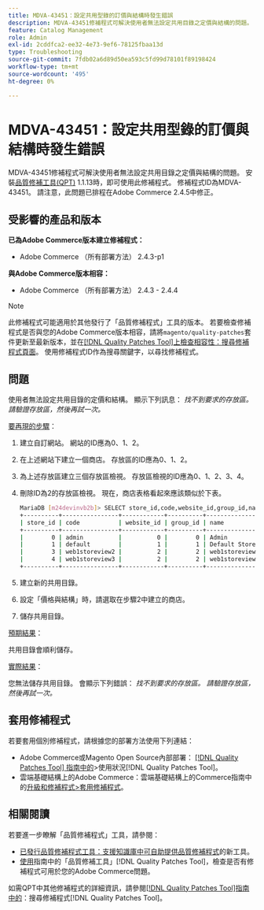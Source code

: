 ```yaml
---
title: MDVA-43451：設定共用型錄的訂價與結構時發生錯誤
description: MDVA-43451修補程式可解決使用者無法設定共用目錄之定價與結構的問題。 安裝[Quality Patches Tool (QPT)](https://experienceleague.adobe.com/zh-hant/docs/commerce-operations/tools/quality-patches-tool/quality-patches-tool-to-self-serve-quality-patches) 1.1.13後，即可使用此修補程式。 修補程式ID為MDVA-43451。 請注意，此問題已排程在Adobe Commerce 2.4.5中修正。
feature: Catalog Management
role: Admin
exl-id: 2cddfca2-ee32-4e73-9ef6-78125fbaa13d
type: Troubleshooting
source-git-commit: 7fdb02a6d89d50ea593c5fd99d78101f89198424
workflow-type: tm+mt
source-wordcount: '495'
ht-degree: 0%

---
```


# MDVA-43451：設定共用型錄的訂價與結構時發生錯誤

MDVA-43451修補程式可解決使用者無法設定共用目錄之定價與結構的問題。 安裝[品質修補工具(QPT)](https://experienceleague.adobe.com/zh-hant/docs/commerce-operations/tools/quality-patches-tool/quality-patches-tool-to-self-serve-quality-patches) 1.1.13時，即可使用此修補程式。 修補程式ID為MDVA-43451。 請注意，此問題已排程在Adobe Commerce 2.4.5中修正。

## 受影響的產品和版本

**已為Adobe Commerce版本建立修補程式：**

* Adobe Commerce （所有部署方法） 2.4.3-p1

**與Adobe Commerce版本相容：**

* Adobe Commerce （所有部署方法） 2.4.3 - 2.4.4

>[!NOTE]
>
>此修補程式可能適用於其他發行了「品質修補程式」工具的版本。 若要檢查修補程式是否與您的Adobe Commerce版本相容，請將`magento/quality-patches`套件更新至最新版本，並在[[!DNL Quality Patches Tool]上檢查相容性：搜尋修補程式頁面](https://experienceleague.adobe.com/zh-hant/docs/commerce-operations/tools/quality-patches-tool/quality-patches-tool-to-self-serve-quality-patches)。 使用修補程式ID作為搜尋關鍵字，以尋找修補程式。

## 問題

使用者無法設定共用目錄的定價和結構。 顯示下列訊息： *找不到要求的存放區。 請驗證存放區，然後再試一次。*

<u>要再現的步驟</u>：

1. 建立自訂網站。 網站的ID應為0、1、2。
1. 在上述網站下建立一個商店。 存放區的ID應為0、1、2。
1. 為上述存放區建立三個存放區檢視。 存放區檢視的ID應為0、1、2、3、4。
1. 刪除ID為2的存放區檢視。 現在，商店表格看起來應該類似於下表。

   ```bash
   MariaDB [m24devinvb2b]> SELECT store_id,code,website_id,group_id,name FROM store;
   +----------+----------------+------------+----------+--------------------+
   | store_id | code           | website_id | group_id | name               |
   +----------+----------------+------------+----------+--------------------+
   |        0 | admin          |          0 |        0 | Admin              |
   |        1 | default        |          1 |        1 | Default Store View |
   |        3 | web1storeview2 |          2 |        2 | web1storeview2     |
   |        4 | web1storeview3 |          2 |        2 | web1storeview3     |
   +----------+----------------+------------+----------+--------------------+
   ```

1. 建立新的共用目錄。
1. 設定「價格與結構」時，請選取在步驟2中建立的商店。
1. 儲存共用目錄。

<u>預期結果</u>：

共用目錄會順利儲存。

<u>實際結果</u>：

您無法儲存共用目錄。 會顯示下列錯誤：
*找不到要求的存放區。 請驗證存放區，然後再試一次。*

## 套用修補程式

若要套用個別修補程式，請根據您的部署方法使用下列連結：

* Adobe Commerce或Magento Open Source內部部署： [[!DNL Quality Patches Tool] 指南中的](/help/tools/quality-patches-tool/usage.md)>使用狀況[!DNL Quality Patches Tool]。
* 雲端基礎結構上的Adobe Commerce：雲端基礎結構上的Commerce指南中的[升級和修補程式>套用修補程式](https://experienceleague.adobe.com/docs/commerce-cloud-service/user-guide/develop/upgrade/apply-patches.html?lang=zh-Hant)。

## 相關閱讀

若要進一步瞭解「品質修補程式」工具，請參閱：

* [已發行品質修補程式工具：支援知識庫中可自助提供品質修補程式](https://experienceleague.adobe.com/zh-hant/docs/commerce-operations/tools/quality-patches-tool/quality-patches-tool-to-self-serve-quality-patches)的新工具。
* [使用](/help/tools/quality-patches-tool/patches-available-in-qpt/check-patch-for-magento-issue-with-magento-quality-patches.md)指南中的「品質修補工具」[!DNL Quality Patches Tool]，檢查是否有修補程式可用於您的Adobe Commerce問題。

如需QPT中其他修補程式的詳細資訊，請參閱[[!DNL Quality Patches Tool]指南中的](https://experienceleague.adobe.com/tools/commerce-quality-patches/index.html?lang=zh-Hant)：搜尋修補程式[!DNL Quality Patches Tool]。
